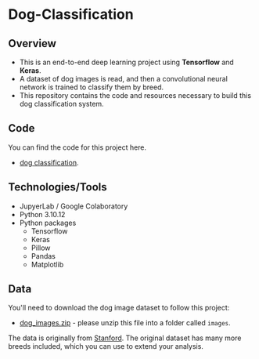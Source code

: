# Dog-Classification

## Overview

* This is an end-to-end deep learning project using **Tensorflow** and **Keras**.
* A dataset of dog images is read, and then a convolutional neural network is trained to classify them by breed.
* This repository contains the code and resources necessary to build this dog classification system.

## Code
You can find the code for this project here.
* [dog classification](https://github.com/dataquestio/project-walkthroughs/tree/master/dog_classification).

## Technologies/Tools

* JupyerLab / Google Colaboratory
* Python 3.10.12
* Python packages
    * Tensorflow
    * Keras
    * Pillow
    * Pandas
    * Matplotlib
     
## Data

You'll need to download the dog image dataset to follow this project:

* [dog_images.zip](https://drive.google.com/uc?export=download&id=1sj62C-9WKD09-8iYSeEvXmAGQoY2oFFQ) - please unzip this file into a folder called `images`.

The data is originally from [Stanford](http://vision.stanford.edu/aditya86/ImageNetDogs/).  The original dataset has many more breeds included, which you can use to extend your analysis.


